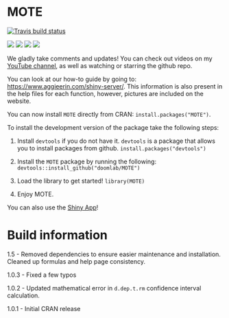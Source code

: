 # MOTE

[![Travis build status](https://travis-ci.org/doomlab/MOTE.svg?branch=master)](https://travis-ci.org/doomlab/MOTE)

[![](https://cranlogs.r-pkg.org/badges/MOTE)](https://cran.r-project.org/package=MOTE)
![](http://cranlogs.r-pkg.org/badges/last-week/MOTE)
![](http://cranlogs.r-pkg.org/badges/last-day/MOTE)
![](http://cranlogs.r-pkg.org/badges/grand-total/MOTE)


We gladly take comments and updates! You can check out videos on my [YouTube channel](https://www.youtube.com/channel/UCMdihazndR0f9XBoSXWqnYg), as well as watching or starring the github repo.

You can look at our how-to guide by going to: https://www.aggieerin.com/shiny-server/. This information is also present in the help files for each function, however, pictures are included on the website.   

You can now install `MOTE` directly from CRAN: `install.packages("MOTE")`.

To install the development version of the package take the following steps:

1) Install `devtools` if you do not have it. `devtools` is a package that allows you to install packages from github.
`install.packages("devtools")`

2) Install the `MOTE` package by running the following:
`devtools::install_github("doomlab/MOTE")`

3) Load the library to get started!
`library(MOTE)`

4) Enjoy MOTE. 

You can also use the [Shiny App](http://aggieerin.com/shiny/mote/)! 

# Build information

1.5 - Removed dependencies to ensure easier maintenance and installation. Cleaned up formulas and help page consistency. 

1.0.3 - Fixed a few typos

1.0.2 - Updated mathematical error in `d.dep.t.rm` confidence interval calculation. 

1.0.1 - Initial CRAN release
